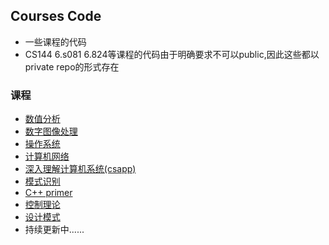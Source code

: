 ## Courses Code
* 一些课程的代码
* CS144 6.s081 6.824等课程的代码由于明确要求不可以public,因此这些都以private repo的形式存在

### 课程
* [数值分析](./Numerical%20Analysis)
* [数字图像处理](./Digital%20Image%20Process)
* [操作系统](./6.s081)
* [计算机网络](./Computer%20Network)
* [深入理解计算机系统(csapp)](./csapp)
* [模式识别](./Pattern%20recognition)
* [C++ primer](./C++%20primer)
* [控制理论](./Control%20theory)
* [设计模式](./Design%20Pattern)
* 持续更新中......
